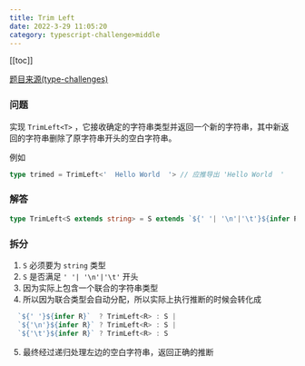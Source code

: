 ```yaml
---
title: Trim Left
date: 2022-3-29 11:05:20
category: typescript-challenge>middle
---
```


[[toc]]

[题目来源(type-challenges)](https://github.com/type-challenges/type-challenges/blob/master/questions/106-medium-trimleft/README.zh-CN.md)

### 问题
实现 `TrimLeft<T>` ，它接收确定的字符串类型并返回一个新的字符串，其中新返回的字符串删除了原字符串开头的空白字符串。

例如
```typescript
type trimed = TrimLeft<'  Hello World  '> // 应推导出 'Hello World  '
```

### 解答
```typescript
type TrimLeft<S extends string> = S extends `${' '| '\n'|'\t'}${infer R}` ? TrimLeft<R> : S
```

### 拆分
1. `S` 必须要为 `string` 类型
2. `S` 是否满足 `' '| '\n'|'\t'` 开头
3. 因为实际上包含一个联合的字符串类型
4. 所以因为联合类型会自动分配，所以实际上执行推断的时候会转化成
```typescript
  `${' '}${infer R}`  ? TrimLeft<R> : S |
  `${'\n'}${infer R}` ? TrimLeft<R> : S | 
  `${'\t'}${infer R}` ? TrimLeft<R> : S
```
5. 最终经过递归处理左边的空白字符串，返回正确的推断
